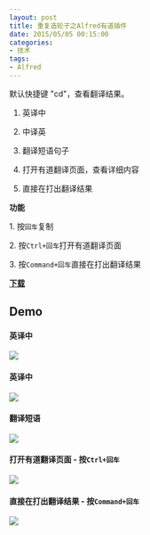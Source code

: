 ```yaml
---
layout: post
title: 重复造轮子之Alfred有道插件
date: 2015/05/05 00:15:00
categories:
- 技术
tags:
- Alfred
---
```


默认快捷键 "cd"，查看翻译结果。

1. 英译中

2. 中译英

3. 翻译短语句子

4. 打开有道翻译页面，查看详细内容

5. 直接在打出翻译结果

**功能**

1\. 按`回车`复制

2\. 按`Ctrl+回车`打开有道翻译页面

3\. 按`Command+回车`直接在打出翻译结果

**[下载](https://github.com/whyliam/whyliam.workflows.youdao/releases)**

## Demo

#### 英译中

![](http://pics.naaln.com/blog/2019-01-14-061044.gif-basicBlog)

#### 英译中

![](http://pics.naaln.com/blog/2019-01-14-061046.gif-basicBlog)

#### 翻译短语

![](http://pics.naaln.com/blog/2019-01-14-061047.gif-basicBlog)

#### 打开有道翻译页面 - 按`Ctrl+回车`

![](http://pics.naaln.com/blog/2019-01-14-061049.gif-basicBlog)

#### 直接在打出翻译结果 - 按`Command+回车`

![](http://pics.naaln.com/blog/2019-01-14-061050.gif-basicBlog)

